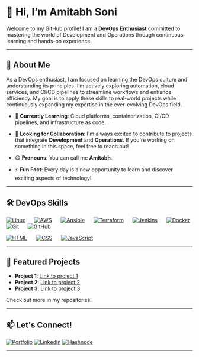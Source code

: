 # 👋 Hi, I’m Amitabh Soni

Welcome to my GitHub profile! I am a **DevOps Enthusiast** committed to mastering the world of Development and Operations through continuous learning and hands-on experience.

---

## 🚀 About Me

As a DevOps enthusiast, I am focused on learning the DevOps culture and understanding its principles. I’m actively exploring automation, cloud services, and CI/CD pipelines to streamline workflows and enhance efficiency. My goal is to apply these skills to real-world projects while continuously expanding my expertise in the ever-evolving DevOps field.

- 🌱 **Currently Learning**: Cloud platforms, containerization, CI/CD pipelines, and infrastructure as code.
- 🤝 **Looking for Collaboration**: I'm always excited to contribute to projects that integrate **Development** and **Operations**. If you're working on something in this space, feel free to reach out!

- 😄 **Pronouns**: You can call me **Amitabh**.
- ⚡ **Fun Fact**: Every day is a new opportunity to learn and discover exciting aspects of technology!

---

## 🛠️ DevOps Skills

[![Linux](https://skillicons.dev/icons?i=linux)](https://skillicons.dev) 
<span style="margin-right: 20px;"></span>
[![AWS](https://skillicons.dev/icons?i=aws)](https://skillicons.dev) 
<span style="margin-right: 20px;"></span>
[![Ansible](https://skillicons.dev/icons?i=ansible)](https://skillicons.dev) 
<span style="margin-right: 20px;"></span>
[![Terraform](https://skillicons.dev/icons?i=terraform)](https://skillicons.dev) 
<span style="margin-right: 20px;"></span>
[![Jenkins](https://skillicons.dev/icons?i=jenkins)](https://skillicons.dev) 
<span style="margin-right: 20px;"></span>
[![Docker](https://skillicons.dev/icons?i=docker)](https://skillicons.dev) 
<span style="margin-right: 20px;"></span>
[![Git](https://skillicons.dev/icons?i=git)](https://skillicons.dev) 
<span style="margin-right: 20px;"></span>
[![GitHub](https://skillicons.dev/icons?i=github)](https://skillicons.dev) 
<span style="margin-right: 20px;"></span>
<!-- [![Kubernetes](https://skillicons.dev/icons?i=kubernetes)](https://skillicons.dev) -->
[![HTML](https://skillicons.dev/icons?i=html)](https://skillicons.dev) 
<span style="margin-right: 20px;"></span>
[![CSS](https://skillicons.dev/icons?i=css)](https://skillicons.dev) 
<span style="margin-right: 20px;"></span>
[![JavaScript](https://skillicons.dev/icons?i=javascript)](https://skillicons.dev)




<!-- [![Kubernetes](https://skillicons.dev/icons?i=kubernetes)](https://skillicons.dev) -->

---

## 🌟 Featured Projects

- **Project 1**: [Link to project 1](#)
- **Project 2**: [Link to project 2](#)
- **Project 3**: [Link to project 3](#)

Check out more in my repositories!

---

## 📫 Let's Connect!

[![Portfolio](https://img.shields.io/badge/Portfolio-00A98F?style=for-the-badge)](https://amitabh.engineer/)
[![LinkedIn](https://img.shields.io/badge/LinkedIn-0077B5?style=for-the-badge&logo=linkedin&logoColor=white)](https://linkedin.com/in/amitabh-soni-devops)
[![Hashnode](https://img.shields.io/badge/Hashnode-2962FF?style=for-the-badge&logo=hashnode&logoColor=white)](https://amitabhdevops.hashnode.dev/)

---
